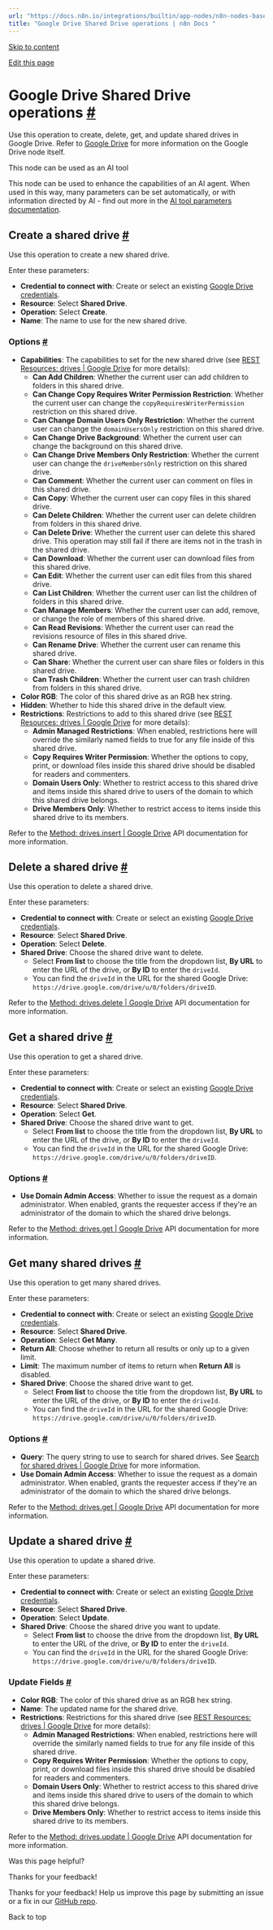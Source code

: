 ```yaml
---
url: "https://docs.n8n.io/integrations/builtin/app-nodes/n8n-nodes-base.googledrive/shared-drive-operations/"
title: "Google Drive Shared Drive operations | n8n Docs "
---
```


[Skip to content](https://docs.n8n.io/integrations/builtin/app-nodes/n8n-nodes-base.googledrive/shared-drive-operations/#google-drive-shared-drive-operations)

[Edit this page](https://github.com/n8n-io/n8n-docs/edit/main/docs/integrations/builtin/app-nodes/n8n-nodes-base.googledrive/shared-drive-operations.md "Edit this page")

# Google Drive Shared Drive operations [\#](https://docs.n8n.io/integrations/builtin/app-nodes/n8n-nodes-base.googledrive/shared-drive-operations/\#google-drive-shared-drive-operations "Permanent link")

Use this operation to create, delete, get, and update shared drives in Google Drive. Refer to [Google Drive](https://docs.n8n.io/integrations/builtin/app-nodes/n8n-nodes-base.googledrive/) for more information on the Google Drive node itself.

This node can be used as an AI tool

This node can be used to enhance the capabilities of an AI agent. When used in this way, many parameters can be set automatically, or with information directed by AI - find out more in the [AI tool parameters documentation](https://docs.n8n.io/advanced-ai/examples/using-the-fromai-function/).

## Create a shared drive [\#](https://docs.n8n.io/integrations/builtin/app-nodes/n8n-nodes-base.googledrive/shared-drive-operations/\#create-a-shared-drive "Permanent link")

Use this operation to create a new shared drive.

Enter these parameters:

- **Credential to connect with**: Create or select an existing [Google Drive credentials](https://docs.n8n.io/integrations/builtin/credentials/google/).
- **Resource**: Select **Shared Drive**.
- **Operation**: Select **Create**.
- **Name**: The name to use for the new shared drive.

### Options [\#](https://docs.n8n.io/integrations/builtin/app-nodes/n8n-nodes-base.googledrive/shared-drive-operations/\#options "Permanent link")

- **Capabilities**: The capabilities to set for the new shared drive (see [REST Resources: drives \| Google Drive](https://developers.google.com/drive/api/reference/rest/v3/drives) for more details):
  - **Can Add Children**: Whether the current user can add children to folders in this shared drive.
  - **Can Change Copy Requires Writer Permission Restriction**: Whether the current user can change the `copyRequiresWriterPermission` restriction on this shared drive.
  - **Can Change Domain Users Only Restriction**: Whether the current user can change the `domainUsersOnly` restriction on this shared drive.
  - **Can Change Drive Background**: Whether the current user can change the background on this shared drive.
  - **Can Change Drive Members Only Restriction**: Whether the current user can change the `driveMembersOnly` restriction on this shared drive.
  - **Can Comment**: Whether the current user can comment on files in this shared drive.
  - **Can Copy**: Whether the current user can copy files in this shared drive.
  - **Can Delete Children**: Whether the current user can delete children from folders in this shared drive.
  - **Can Delete Drive**: Whether the current user can delete this shared drive. This operation may still fail if there are items not in the trash in the shared drive.
  - **Can Download**: Whether the current user can download files from this shared drive.
  - **Can Edit**: Whether the current user can edit files from this shared drive.
  - **Can List Children**: Whether the current user can list the children of folders in this shared drive.
  - **Can Manage Members**: Whether the current user can add, remove, or change the role of members of this shared drive.
  - **Can Read Revisions**: Whether the current user can read the revisions resource of files in this shared drive.
  - **Can Rename Drive**: Whether the current user can rename this shared drive.
  - **Can Share**: Whether the current user can share files or folders in this shared drive.
  - **Can Trash Children**: Whether the current user can trash children from folders in this shared drive.
- **Color RGB**: The color of this shared drive as an RGB hex string.
- **Hidden**: Whether to hide this shared drive in the default view.
- **Restrictions**: Restrictions to add to this shared drive (see [REST Resources: drives \| Google Drive](https://developers.google.com/drive/api/reference/rest/v3/drives) for more details):
  - **Admin Managed Restrictions**: When enabled, restrictions here will override the similarly named fields to true for any file inside of this shared drive.
  - **Copy Requires Writer Permission**: Whether the options to copy, print, or download files inside this shared drive should be disabled for readers and commenters.
  - **Domain Users Only**: Whether to restrict access to this shared drive and items inside this shared drive to users of the domain to which this shared drive belongs.
  - **Drive Members Only**: Whether to restrict access to items inside this shared drive to its members.

Refer to the [Method: drives.insert \| Google Drive](https://developers.google.com/drive/api/reference/rest/v2/drives/insert) API documentation for more information.

## Delete a shared drive [\#](https://docs.n8n.io/integrations/builtin/app-nodes/n8n-nodes-base.googledrive/shared-drive-operations/\#delete-a-shared-drive "Permanent link")

Use this operation to delete a shared drive.

Enter these parameters:

- **Credential to connect with**: Create or select an existing [Google Drive credentials](https://docs.n8n.io/integrations/builtin/credentials/google/).
- **Resource**: Select **Shared Drive**.
- **Operation**: Select **Delete**.
- **Shared Drive**: Choose the shared drive want to delete.
  - Select **From list** to choose the title from the dropdown list, **By URL** to enter the URL of the drive, or **By ID** to enter the `driveId`.
  - You can find the `driveId` in the URL for the shared Google Drive: `https://drive.google.com/drive/u/0/folders/driveID`.

Refer to the [Method: drives.delete \| Google Drive](https://developers.google.com/drive/api/reference/rest/v2/drives/delete) API documentation for more information.

## Get a shared drive [\#](https://docs.n8n.io/integrations/builtin/app-nodes/n8n-nodes-base.googledrive/shared-drive-operations/\#get-a-shared-drive "Permanent link")

Use this operation to get a shared drive.

Enter these parameters:

- **Credential to connect with**: Create or select an existing [Google Drive credentials](https://docs.n8n.io/integrations/builtin/credentials/google/).
- **Resource**: Select **Shared Drive**.
- **Operation**: Select **Get**.
- **Shared Drive**: Choose the shared drive want to get.
  - Select **From list** to choose the title from the dropdown list, **By URL** to enter the URL of the drive, or **By ID** to enter the `driveId`.
  - You can find the `driveId` in the URL for the shared Google Drive: `https://drive.google.com/drive/u/0/folders/driveID`.

### Options [\#](https://docs.n8n.io/integrations/builtin/app-nodes/n8n-nodes-base.googledrive/shared-drive-operations/\#options_1 "Permanent link")

- **Use Domain Admin Access**: Whether to issue the request as a domain administrator. When enabled, grants the requester access if they're an administrator of the domain to which the shared drive belongs.

Refer to the [Method: drives.get \| Google Drive](https://developers.google.com/drive/api/reference/rest/v2/drives/get) API documentation for more information.

## Get many shared drives [\#](https://docs.n8n.io/integrations/builtin/app-nodes/n8n-nodes-base.googledrive/shared-drive-operations/\#get-many-shared-drives "Permanent link")

Use this operation to get many shared drives.

Enter these parameters:

- **Credential to connect with**: Create or select an existing [Google Drive credentials](https://docs.n8n.io/integrations/builtin/credentials/google/).
- **Resource**: Select **Shared Drive**.
- **Operation**: Select **Get Many**.
- **Return All**: Choose whether to return all results or only up to a given limit.
- **Limit**: The maximum number of items to return when **Return All** is disabled.
- **Shared Drive**: Choose the shared drive want to get.
  - Select **From list** to choose the title from the dropdown list, **By URL** to enter the URL of the drive, or **By ID** to enter the `driveId`.
  - You can find the `driveId` in the URL for the shared Google Drive: `https://drive.google.com/drive/u/0/folders/driveID`.

### Options [\#](https://docs.n8n.io/integrations/builtin/app-nodes/n8n-nodes-base.googledrive/shared-drive-operations/\#options_2 "Permanent link")

- **Query**: The query string to use to search for shared drives. See [Search for shared drives \| Google Drive](https://developers.google.com/drive/api/guides/search-shareddrives) for more information.
- **Use Domain Admin Access**: Whether to issue the request as a domain administrator. When enabled, grants the requester access if they're an administrator of the domain to which the shared drive belongs.

Refer to the [Method: drives.get \| Google Drive](https://developers.google.com/drive/api/reference/rest/v2/drives/get) API documentation for more information.

## Update a shared drive [\#](https://docs.n8n.io/integrations/builtin/app-nodes/n8n-nodes-base.googledrive/shared-drive-operations/\#update-a-shared-drive "Permanent link")

Use this operation to update a shared drive.

Enter these parameters:

- **Credential to connect with**: Create or select an existing [Google Drive credentials](https://docs.n8n.io/integrations/builtin/credentials/google/).
- **Resource**: Select **Shared Drive**.
- **Operation**: Select **Update**.
- **Shared Drive**: Choose the shared drive you want to update.
  - Select **From list** to choose the drive from the dropdown list, **By URL** to enter the URL of the drive, or **By ID** to enter the `driveId`.
  - You can find the `driveId` in the URL for the shared Google Drive: `https://drive.google.com/drive/u/0/folders/driveID`.

### Update Fields [\#](https://docs.n8n.io/integrations/builtin/app-nodes/n8n-nodes-base.googledrive/shared-drive-operations/\#update-fields "Permanent link")

- **Color RGB**: The color of this shared drive as an RGB hex string.
- **Name**: The updated name for the shared drive.
- **Restrictions**: Restrictions for this shared drive (see [REST Resources: drives \| Google Drive](https://developers.google.com/drive/api/reference/rest/v3/drives) for more details):
  - **Admin Managed Restrictions**: When enabled, restrictions here will override the similarly named fields to true for any file inside of this shared drive.
  - **Copy Requires Writer Permission**: Whether the options to copy, print, or download files inside this shared drive should be disabled for readers and commenters.
  - **Domain Users Only**: Whether to restrict access to this shared drive and items inside this shared drive to users of the domain to which this shared drive belongs.
  - **Drive Members Only**: Whether to restrict access to items inside this shared drive to its members.

Refer to the [Method: drives.update \| Google Drive](https://developers.google.com/drive/api/reference/rest/v2/drives/update) API documentation for more information.

Was this page helpful?






Thanks for your feedback!






Thanks for your feedback! Help us improve this page by submitting an issue or a fix in our [GitHub repo](https://github.com/n8n-io/n8n-docs).


Back to top